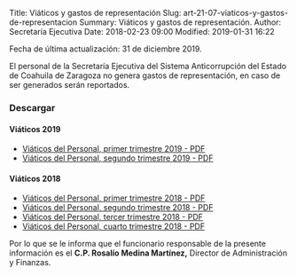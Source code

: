 Title: Viáticos y gastos de representación
Slug: art-21-07-viaticos-y-gastos-de-representacion
Summary: Viáticos y gastos de representación.
Author: Secretaría Ejecutiva
Date: 2018-02-23 09:00
Modified: 2019-01-31 16:22


Fecha de última actualización: 31 de diciembre 2019.

El personal de la Secretaría Ejecutiva del Sistema Anticorrupción del Estado de Coahuila de Zaragoza no genera gastos de representación, en caso de ser generados serán reportados.

### Descargar

#### Viáticos 2019

* [Viáticos del Personal, primer trimestre 2019 - PDF](viaticos-personal-2019-03.pdf)
* [Viáticos del Personal, segundo trimestre 2019 - PDF](viaticos-personal-2019-06.pdf)

#### Viáticos 2018

* [Viáticos del Personal, primer trimestre 2018 - PDF](viaticos-personal-2018-03.pdf)
* [Viáticos del Personal, segundo trimestre 2018 - PDF](viaticos-personal-2018-06.pdf)
* [Viáticos del Personal, tercer trimestre 2018 - PDF](viaticos-personal-2018-09.pdf)
* [Viáticos del Personal, cuarto trimestre 2018 - PDF](viaticos-personal-2018-12.pdf)

Por lo que se le informa que el funcionario responsable de la presente información es el **C.P. Rosalío Medina Martínez,** Director de Administración y Finanzas.
